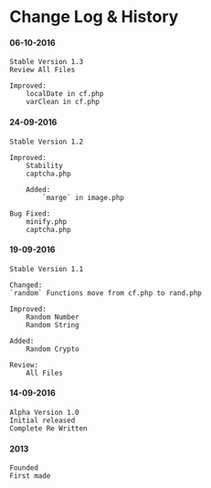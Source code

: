 # Change Log & History

#### 06-10-2016
	Stable Version 1.3
	Review All Files

	Improved:
		localDate in cf.php
		varClean in cf.php

#### 24-09-2016
	Stable Version 1.2
	
	Improved:
		Stability
		captcha.php

        Added:
            `marge` in image.php
	
	Bug Fixed:
		minify.php
		captcha.php

#### 19-09-2016
	Stable Version 1.1

	Changed:
	`random` Functions move from cf.php to rand.php
	
	Improved:
		Random Number
		Random String
		
	Added:
		Random Crypto
		
	Review:
		All Files

#### 14-09-2016
	Alpha Version 1.0
	Initial released
	Complete Re Written

#### 2013
	Founded
	First made
